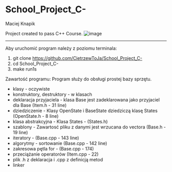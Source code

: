 # School_Project_C-
Maciej Knapik

Project created to pass C++ Course.
![image](https://user-images.githubusercontent.com/64318229/111063316-2089a680-84ae-11eb-81d2-6ab520ece34b.png)
_________________________________________________________

Aby uruchomić program należy z poziomu terminala:
1. git clone https://github.com/CietrzewToJa/School_Project_C-
2. cd School_Project_C-
3. make run1s

Zawartość programu:
Program służy do obsługi prostej bazy sprzętu.
- klasy - oczywiste
- konstruktory, destruktory - w klasach
- deklaracja przyjaciela - klasa Base jest zadeklarowana jako przyjaciel dla Base (Item.h - 31 line)
- dziedziczenie - Klasy OpenState i BaseState dziedziczą klasę States (OpenState.h - 8 line)
- klasa abstrakcyjna - Klasa States - (States.h)
- szablony - Zawartosć pliku z danymi jest wrzucana do vectora (Base.h - 19 line)
- iteratory - (Base.cpp - 143 line)
- algorytmy - sortowanie (Base.cpp - 142 line)
- zakresowa pętla for - (Base.cpp - 174)
- przeciążanie operatorów (Item.cpp - 22)
- plik .h z deklaracja i .cpp z definicją metod 
- linker
